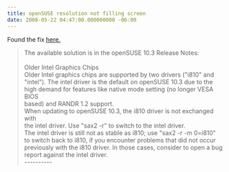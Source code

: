 ```yaml
---
title: openSUSE resolution not filling screen
date: 2008-05-22 04:47:00.000000000 -06:00
---
```

Found the fix <a href="http://linux.derkeiler.com/Mailing-Lists/SuSE/2008-02/msg03076.html">here.</a><br /><blockquote> The available solution is in the openSUSE 10.3 Release Notes:<br /><br />Older Intel Graphics Chips<br />Older Intel graphics chips are supported by two drivers ("i810" and<br />"intel"). The intel driver is the default on openSUSE 10.3 due to the<br />high demand for features like native mode setting (no longer VESA BIOS<br />based) and RANDR 1.2 support.<br />When updating to openSUSE 10.3, the i810 driver is not exchanged with<br />the intel driver. Use "sax2 -r" to switch to the intel driver.<br />The intel driver is still not as stable as i810; use "sax2 -r -m 0=i810"<br />to switch back to i810, if you encounter problems that did not occur<br />previously with the i810 driver. In those cases, consider to open a bug<br />report against the intel driver.<br />----------</blockquote>
